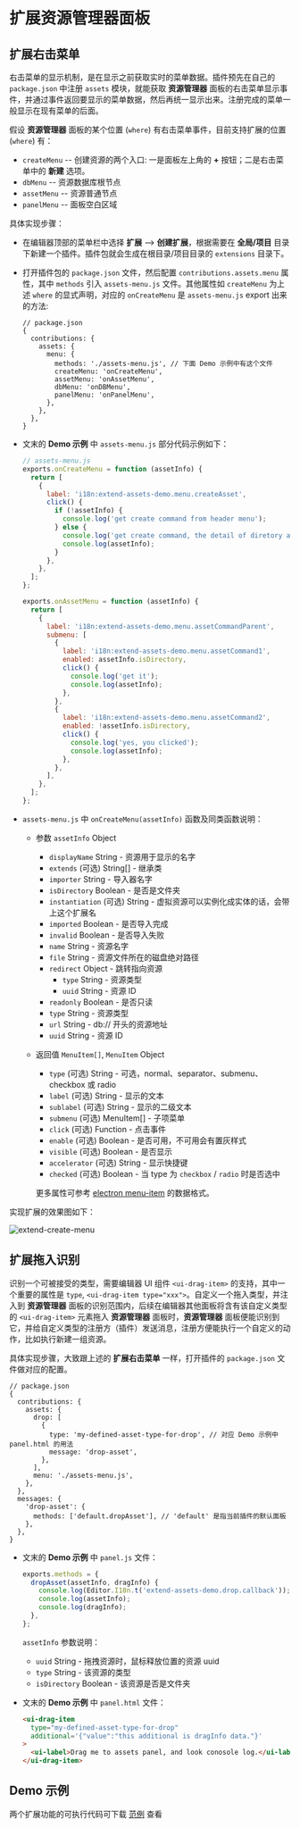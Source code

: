 # 扩展资源管理器面板

## 扩展右击菜单

右击菜单的显示机制，是在显示之前获取实时的菜单数据。插件预先在自己的 `package.json` 中注册 `assets` 模块，就能获取 **资源管理器** 面板的右击菜单显示事件，并通过事件返回要显示的菜单数据，然后再统一显示出来。注册完成的菜单一般显示在现有菜单的后面。

假设 **资源管理器** 面板的某个位置 (`where`) 有右击菜单事件，目前支持扩展的位置 (`where`) 有：

- `createMenu` -- 创建资源的两个入口: 一是面板左上角的 **+** 按钮；二是右击菜单中的 **新建** 选项。
- `dbMenu` -- 资源数据库根节点
- `assetMenu` -- 资源普通节点
- `panelMenu` -- 面板空白区域

具体实现步骤：

- 在编辑器顶部的菜单栏中选择 **扩展** --> **创建扩展**，根据需要在 **全局/项目** 目录下新建一个插件。插件包就会生成在根目录/项目目录的 `extensions` 目录下。
- 打开插件包的 `package.json` 文件，然后配置 `contributions.assets.menu` 属性，其中 `methods` 引入 `assets-menu.js` 文件。其他属性如 `createMenu` 为上述 `where` 的显式声明，对应的 `onCreateMenu` 是 `assets-menu.js` export 出来的方法:

  ```json5
  // package.json
  {
    contributions: {
      assets: {
        menu: {
          methods: './assets-menu.js', // 下面 Demo 示例中有这个文件
          createMenu: 'onCreateMenu',
          assetMenu: 'onAssetMenu',
          dbMenu: 'onDBMenu',
          panelMenu: 'onPanelMenu',
        },
      },
    },
  }
  ```

- 文末的 **Demo 示例** 中 `assets-menu.js` 部分代码示例如下：

  ```javascript
  // assets-menu.js
  exports.onCreateMenu = function (assetInfo) {
    return [
      {
        label: 'i18n:extend-assets-demo.menu.createAsset',
        click() {
          if (!assetInfo) {
            console.log('get create command from header menu');
          } else {
            console.log('get create command, the detail of diretory asset is:');
            console.log(assetInfo);
          }
        },
      },
    ];
  };

  exports.onAssetMenu = function (assetInfo) {
    return [
      {
        label: 'i18n:extend-assets-demo.menu.assetCommandParent',
        submenu: [
          {
            label: 'i18n:extend-assets-demo.menu.assetCommand1',
            enabled: assetInfo.isDirectory,
            click() {
              console.log('get it');
              console.log(assetInfo);
            },
          },
          {
            label: 'i18n:extend-assets-demo.menu.assetCommand2',
            enabled: !assetInfo.isDirectory,
            click() {
              console.log('yes, you clicked');
              console.log(assetInfo);
            },
          },
        ],
      },
    ];
  };
  ```

- `assets-menu.js` 中 `onCreateMenu(assetInfo)` 函数及同类函数说明：

  - 参数 `assetInfo` Object

    - `displayName` String - 资源用于显示的名字
    - `extends` (可选) String[] - 继承类
    - `importer` String - 导入器名字
    - `isDirectory` Boolean - 是否是文件夹
    - `instantiation` (可选) String - 虚拟资源可以实例化成实体的话，会带上这个扩展名
    - `imported` Boolean - 是否导入完成
    - `invalid` Boolean - 是否导入失败
    - `name` String - 资源名字
    - `file` String - 资源文件所在的磁盘绝对路径
    - `redirect` Object - 跳转指向资源
      - `type` String - 资源类型
      - `uuid` String - 资源 ID
    - `readonly` Boolean - 是否只读
    - `type` String - 资源类型
    - `url` String - db:// 开头的资源地址
    - `uuid` String - 资源 ID

  - 返回值 `MenuItem[]`, `MenuItem` Object

    - `type` (可选) String - 可选，normal、separator、submenu、checkbox 或 radio
    - `label` (可选) String - 显示的文本
    - `sublabel` (可选) String - 显示的二级文本
    - `submenu` (可选) MenuItem[] - 子项菜单
    - `click` (可选) Function - 点击事件
    - `enable` (可选) Boolean - 是否可用，不可用会有置灰样式
    - `visible` (可选) Boolean - 是否显示
    - `accelerator` (可选) String - 显示快捷键
    - `checked` (可选) Boolean - 当 type 为 `checkbox` / `radio` 时是否选中

    更多属性可参考 [electron menu-item](https://www.electronjs.org/docs/api/menu-item) 的数据格式。

实现扩展的效果图如下：

![extend-create-menu](img/extend-create-menu.png)

## 扩展拖入识别

识别一个可被接受的类型，需要编辑器 UI 组件 `<ui-drag-item>` 的支持，其中一个重要的属性是 `type`, `<ui-drag-item type="xxx">`。自定义一个拖入类型，并注入到 **资源管理器** 面板的识别范围内，后续在编辑器其他面板将含有该自定义类型的 `<ui-drag-item>` 元素拖入 **资源管理器** 面板时，**资源管理器** 面板便能识别到它，并给自定义类型的注册方（插件）发送消息，注册方便能执行一个自定义的动作，比如执行新建一组资源。

具体实现步骤，大致跟上述的 **扩展右击菜单** 一样，打开插件的 `package.json` 文件做对应的配置。

```json5
// package.json
{
  contributions: {
    assets: {
      drop: [
        {
          type: 'my-defined-asset-type-for-drop', // 对应 Demo 示例中 panel.html 的用法
          message: 'drop-asset',
        },
      ],
      menu: './assets-menu.js',
    },
  },
  messages: {
    'drop-asset': {
      methods: ['default.dropAsset'], // 'default' 是指当前插件的默认面板
    },
  },
}
```

- 文末的 **Demo 示例** 中 `panel.js` 文件：

  ```javascript
  exports.methods = {
    dropAsset(assetInfo, dragInfo) {
      console.log(Editor.I18n.t('extend-assets-demo.drop.callback'));
      console.log(assetInfo);
      console.log(dragInfo);
    },
  };
  ```

  `assetInfo` 参数说明：

    - `uuid` String - 拖拽资源时，鼠标释放位置的资源 uuid
    - `type` String - 该资源的类型
    - `isDirectory` Boolean - 该资源是否是文件夹

- 文末的 **Demo 示例** 中 `panel.html` 文件：

  ```html
  <ui-drag-item
    type="my-defined-asset-type-for-drop"
    additional='{"value":"this additional is dragInfo data."}'
  >
    <ui-label>Drag me to assets panel, and look conosole log.</ui-label>
  </ui-drag-item>
  ```

## Demo 示例

两个扩展功能的可执行代码可下载 <a href="img/extend-assets-demo.zip" target="_blank">范例</a> 查看

